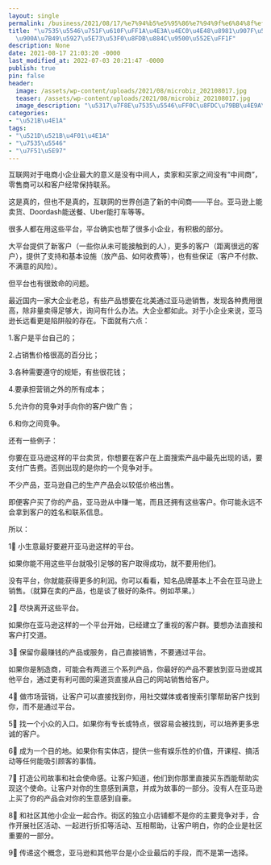 ```yaml
---
layout: single
permalink: /business/2021/08/17/%e7%94%b5%e5%95%86%e7%94%9f%e6%84%8f%ef%bc%9a%e4%b8%ba%e4%bb%80%e4%b9%88%e8%a6%81%e9%81%bf%e5%bc%80%e4%ba%9a%e9%a9%ac%e9%80%8a%e7%ad%89%e5%a4%a7%e5%b9%b3%e5%8f%b0%e8%bf%9b%e8%a1%8c%e9%94%80%e5%94%ae/
title: "\u7535\u5546\u751F\u610F\uFF1A\u4E3A\u4EC0\u4E48\u8981\u907F\u5F00\u4E9A\u9A6C\
  \u900A\u7B49\u5927\u5E73\u53F0\u8FDB\u884C\u9500\u552E\uFF1F"
description: None
date: 2021-08-17 21:03:20 -0000
last_modified_at: 2022-07-03 20:21:47 -0000
publish: true
pin: false
header:
  image: /assets/wp-content/uploads/2021/08/microbiz_202108017.jpg
  teaser: /assets/wp-content/uploads/2021/08/microbiz_202108017.jpg
  image_description: "\u5317\u7F8E\u7535\u5546\uFF0C\u8FDC\u79BB\u4E9A\u9A6C\u900A\u7B49\u5927\u5E73"
categories:
- "\u521B\u4E1A"
tags:
- "\u521D\u521B\u4F01\u4E1A"
- "\u7535\u5546"
- "\u7F51\u5E97"
---
```

互联网对于电商小企业最大的意义是没有中间人，卖家和买家之间没有“中间商”，零售商可以和客户经常保持联系。

这是真的，但也不是真的，互联网的世界创造了新的中间商——平台。亚马逊上能卖货、Doordash能送餐、Uber能打车等等。

很多人都在用这些平台，平台确实也帮了很多小企业，有积极的部分。

大平台提供了新客户（一些你从未可能接触到的人），更多的客户（距离很远的客户），提供了支持和基本设施（放产品、如何收费等），也有些保证（客户不付款、不满意的风险）。

但平台也有很致命的问题。

最近国内一家大企业老总，有些产品想要在北美通过亚马逊销售，发现各种费用很高，除非量卖得足够大，询问有什么办法。大企业都如此。对于小企业来说，亚马逊长远看更是陷阱般的存在。下面就有六点：

1.客户是平台自己的；

2.占销售价格很高的百分比；

3.各种需要遵守的规矩，有些很花钱；

4.要承担营销之外的所有成本；

5.允许你的竞争对手向你的客户做广告；

6.和你之间竞争。

还有一些例子：

你要在亚马逊这样的平台卖货，你想要在客户在上面搜索产品中最先出现的话，要支付广告费。否则出现的是你的一个竞争对手。

不少产品，亚马逊自己的生产产品会以较低价格出售。

即便客户买了你的产品，亚马逊从中赚一笔，而且还拥有这些客户。你可能永远不会拿到客户的姓名和联系信息。

所以：

1⃣️ 小生意最好要避开亚马逊这样的平台。

如果你能不用这些平台就吸引足够的客户取得成功，就不要用他们。

没有平台，你就能获得更多的利润。你可以看看，知名品牌基本上不会在亚马逊上销售。（就算在卖的产品，也是谈了极好的条件。例如苹果。）

2⃣️ 尽快离开这些平台。

如果你在亚马逊这样的一个平台开始，已经建立了重视的客户群。要想办法直接和客户打交道。

3⃣️ 保留你最赚钱的产品或服务，自己直接销售，不要通过平台。

如果你是制造商，可能会有两道三个系列产品，你最好的产品不要放到亚马逊或其他平台，通过更有利可图的渠道货直接从自己的网站销售给客户。

4⃣️ 做市场营销，让客户可以直接找到你，用社交媒体或者搜索引擎帮助客户找到你，而不是通过平台。

5⃣️ 找一个小众的入口。如果你有专长或特点，很容易会被找到，可以培养更多忠诚的客户。

6⃣️ 成为一个目的地。如果你有实体店，提供一些有娱乐性的价值，开课程、搞活动等任何能吸引顾客的事情。

7⃣️ 打造公司故事和社会使命感。让客户知道，他们到你那里直接买东西能帮助实现这个使命。让客户对你的生意感到满意，并成为故事的一部分。没有人在亚马逊上买了你的产品会对你的生意感到自豪。

8⃣️ 和社区其他小企业一起合作。街区的独立小店铺都不是你的主要竞争对手，合作开展社区活动、一起进行折扣等活动、互相帮助，让客户明白，你的企业是社区重要的一部分。

9⃣️ 传递这个概念，亚马逊和其他平台是小企业最后的手段，而不是第一选择。
